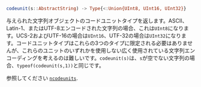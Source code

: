 ```julia
codeunit(s::AbstractString) -> Type{<:Union{UInt8, UInt16, UInt32}}
```

与えられた文字列オブジェクトのコードユニットタイプを返します。ASCII、Latin-1、またはUTF-8エンコードされた文字列の場合、これは`UInt8`になります。UCS-2およびUTF-16の場合は`UInt16`、UTF-32の場合は`UInt32`になります。コードユニットタイプはこれらの3つのタイプに限定される必要はありませんが、これらのユニットのいずれかを使用しない広く使用されている文字列エンコーディングを考えるのは難しいです。`codeunit(s)`は、`s`が空でない文字列の場合、`typeof(codeunit(s,1))`と同じです。

参照してください [`ncodeunits`](@ref).
